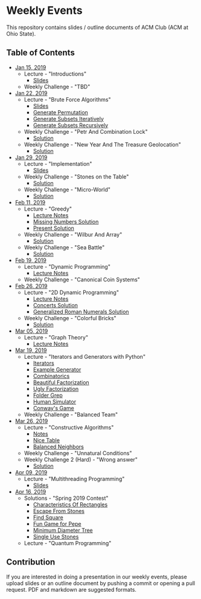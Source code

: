 Weekly Events
===

This repository contains slides / outline documents of ACM Club (ACM at Ohio State).

Table of Contents
---
* [Jan 15, 2019](2019-01-15)
    * Lecture - "Introductions"
        * [Slides](2019-01-15/Introduction.pdf)
    * Weekly Challenge - "TBD"
* [Jan 22, 2019](2019-01-22)
    * Lecture - "Brute Force Algorithms"
        * [Slides](2019-01-22/Brute_Force.pdf)
        * [Generate Permutation](2019-01-22/GeneratePermutations.py)
        * [Generate Subsets Iteratively](2019-01-22/GenerateSubsetIterative.java)
        * [Generate Subsets Recursively](2019-01-22/GenerateSubsetRecursive.java)
    * Weekly Challenge - "Petr And Combination Lock"
        * [Solution](2019-01-22/PetrAndCombinationLock.java)
    * Weekly Challenge - "New Year And The Treasure Geolocation"
        * [Solution](2019-01-22/NewYearAndTheTreasureGeolocation.java)
* [Jan 29, 2019](2019-01-29)
    * Lecture - "Implementation"
        * [Slides](2019-01-29/Implementation.pdf)
    * Weekly Challenge - "Stones on the Table"
        * [Solution](2019-01-29/StonesOnTheTable.cpp)
    * Weekly Challenge - "Micro-World"
        * [Solution](2019-01-29/MicroWorld.cpp)
* [Feb 11, 2019](2019-02-11)
    * Lecture - "Greedy"
        * [Lecture Notes](2019-02-11/Greedy_Algorithms.pdf)
        * [Missing Numbers Solution](2019-02-11/MissingNumbers.java)
        * [Present Solution](2019-02-11/Present.java)
    * Weekly Challenge - "Wilbur And Array"
        * [Solution](2019-02-11/WilburAndArray.java)
    * Weekly Challenge - "Sea Battle"
        * [Solution](2019-02-11/SeaBattle.java)
* [Feb 19, 2019](2019-02-19)
    * Lecture - "Dynamic Programming"
        * [Lecture Notes](2019-02-19/Dynamic_Programming.pdf)
    * Weekly Challenge - "Canonical Coin Systems"
* [Feb 26, 2019](2019-02-26)
    * Lecture - "2D Dynamic Programming"
        * [Lecture Notes](2019-02-26/2DDynamic_Programming.pdf)
        * [Concerts Solution](2019-02-26/Concerts.java)
        * [Generalized Roman Numerals Solution](2019-02-26/GeneralizedRomanNumerals.java)
    * Weekly Challenge - "Colorful Bricks"
        * [Solution](2019-02-26/ColorfulBricks.java)
* [Mar 05, 2019](2019-03-05)
    * Lecture - "Graph Theory"
        * [Lecture Notes](2019-03-05/030519_badnotes.pdf)
* [Mar 19, 2019](2019-03-19)
    * Lecture - "Iterators and Generators with Python"
        * [Iterators](2019-03-19/iterators.py)
        * [Example Generator](2019-03-19/even_numbers_generator.py)
        * [Combinatorics](2019-03-19/combinatorial_algorithms.py)
        * [Beautiful Factorization](2019-03-19/beautiful.py)
        * [Ugly Factorization](2019-03-19/ugly.py)
        * [Folder Grep](2019-03-19/folder_grep.py)
        * [Human Simulator](2019-03-19/other_direction.py)
        * [Conway's Game](2019-03-19/game_of_life.py)
    * Weekly Challenge - "Balanced Team"
* [Mar 26, 2019](2019-03-26)
    * Lecture - "Constructive Algorithms"
        * [Notes](2019-03-26/Constructive_Algorithms.pdf)
        * [Nice Table](2019-03-26/NiceTable.java)
        * [Balanced Neighbors](2019-03-26/BalancedNeighbors.java)
    * Weekly Challenge - "Unnatural Conditions"
    * Weekly Challenge 2 (Hard) - "Wrong answer"
        * [Solution](2019-03-26/WrongAnswer.java)
* [Apr 09, 2019](2019-04-09)
    * Lecture - "Multithreading Programming"
        * [Slides](2019-04-09/threading.pdf)
* [Apr 16, 2019](2019-04-16)
    * Solutions - "Spring 2019 Contest"
        * [Characteristics Of Rectangles](2019-04-16/CharacteristicsOfRectangles.java)
        * [Escape From Stones](2019-04-16/EscapeFromStones.java)
        * [Find Square](2019-04-16/FindSquare.py)
        * [Fun Game for Pepe](2019-04-16/FunGameForPepe.java)
        * [Minimum Diameter Tree](2019-04-16/MinimumDiameterTree.java)
        * [Single Use Stones](2019-04-16/SingleUseStones.java)
    * Lecture - "Quantum Programming"

Contribution
---
If you are interested in doing a presentation in our weekly events, please upload slides or an outline document by pushing a commit or opening a pull request.
PDF and markdown are suggested formats.
